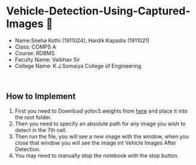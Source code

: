 # Vehicle-Detection-Using-Captured-Images :red_car:
* Name:Sneha Kothi (1911024), Hardik Kapadia (1911021)
* Class: COMPS A
* Course: RDBMS
* Faculty Name: Vaibhav Sir
* College Name: K.J.Somaiya College of Engineering


<br />

## How to Implement

1. First you need to Download yolov3.weights from [here](https://pjreddie.com/media/files/yolov3.weights) and place it into the root folder.
2. Then you need to specify an absolute path for any image you wish to detect in the 7th cell.
3. Then run the file, you will see a new image with the window, when you close that window you will see the image int Vehicle Images After Detection.
4. You may need to manually stop the notebook with the stop button.
